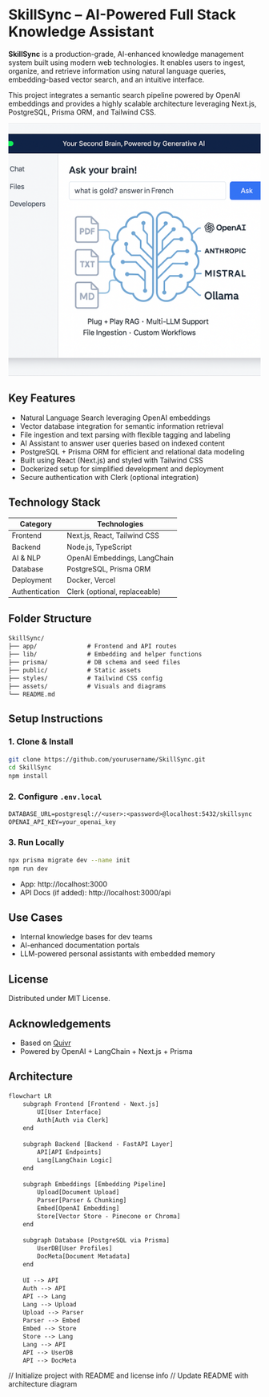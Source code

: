 # SkillSync – AI-Powered Full Stack Knowledge Assistant

**SkillSync** is a production-grade, AI-enhanced knowledge management system built using modern web technologies. It enables users to ingest, organize, and retrieve information using natural language queries, embedding-based vector search, and an intuitive interface.

This project integrates a semantic search pipeline powered by OpenAI embeddings and provides a highly scalable architecture leveraging Next.js, PostgreSQL, Prisma ORM, and Tailwind CSS.

![Project Screenshot](./assets/cover.png)

## Key Features

- Natural Language Search leveraging OpenAI embeddings
- Vector database integration for semantic information retrieval
- File ingestion and text parsing with flexible tagging and labeling
- AI Assistant to answer user queries based on indexed content
- PostgreSQL + Prisma ORM for efficient and relational data modeling
- Built using React (Next.js) and styled with Tailwind CSS
- Dockerized setup for simplified development and deployment
- Secure authentication with Clerk (optional integration)

## Technology Stack

| Category        | Technologies                         |
|----------------|--------------------------------------|
| Frontend        | Next.js, React, Tailwind CSS         |
| Backend         | Node.js, TypeScript                  |
| AI & NLP        | OpenAI Embeddings, LangChain         |
| Database        | PostgreSQL, Prisma ORM               |
| Deployment      | Docker, Vercel                       |
| Authentication  | Clerk (optional, replaceable)        |

## Folder Structure

```
SkillSync/
├── app/              # Frontend and API routes
├── lib/              # Embedding and helper functions
├── prisma/           # DB schema and seed files
├── public/           # Static assets
├── styles/           # Tailwind CSS config
├── assets/           # Visuals and diagrams
└── README.md
```

## Setup Instructions

### 1. Clone & Install

```bash
git clone https://github.com/yourusername/SkillSync.git
cd SkillSync
npm install
```

### 2. Configure `.env.local`

```env
DATABASE_URL=postgresql://<user>:<password>@localhost:5432/skillsync
OPENAI_API_KEY=your_openai_key
```

### 3. Run Locally

```bash
npx prisma migrate dev --name init
npm run dev
```

- App: http://localhost:3000
- API Docs (if added): http://localhost:3000/api

## Use Cases

- Internal knowledge bases for dev teams
- AI-enhanced documentation portals
- LLM-powered personal assistants with embedded memory

## License

Distributed under MIT License.

## Acknowledgements

- Based on [Quivr](https://github.com/StanGirard/quivr)
- Powered by OpenAI + LangChain + Next.js + Prisma

## Architecture

```mermaid
flowchart LR
    subgraph Frontend [Frontend - Next.js]
        UI[User Interface]
        Auth[Auth via Clerk]
    end

    subgraph Backend [Backend - FastAPI Layer]
        API[API Endpoints]
        Lang[LangChain Logic]
    end

    subgraph Embeddings [Embedding Pipeline]
        Upload[Document Upload]
        Parser[Parser & Chunking]
        Embed[OpenAI Embedding]
        Store[Vector Store - Pinecone or Chroma]
    end

    subgraph Database [PostgreSQL via Prisma]
        UserDB[User Profiles]
        DocMeta[Document Metadata]
    end

    UI --> API
    Auth --> API
    API --> Lang
    Lang --> Upload
    Upload --> Parser
    Parser --> Embed
    Embed --> Store
    Store --> Lang
    Lang --> API
    API --> UserDB
    API --> DocMeta
```
// Initialize project with README and license info
// Update README with architecture diagram
